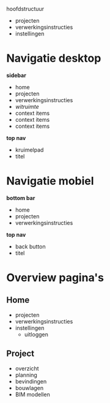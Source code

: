 hoofdstructuur

- projecten
- verwerkingsinstructies
- instellingen

# Navigatie desktop

**sidebar**

- home
- projecten
- verwerkingsinstructies
- _witruimte_
- context items
- context items
- context items

**top nav**

- kruimelpad
- titel

# Navigatie mobiel

**bottom bar**

- home
- projecten
- verwerkingsinstructies

**top nav**

- back button
- titel

# Overview pagina's

## Home

- projecten
- verwerkingsinstructies
- instellingen
  - uitloggen

## Project

- overzicht
- planning
- bevindingen
- bouwlagen
- BIM modellen
